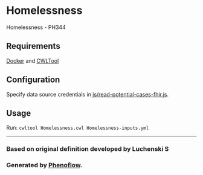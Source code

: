 # Homelessness

Homelessness - PH344

## Requirements

[Docker](https://docs.docker.com/install/) and [CWLTool](https://github.com/common-workflow-language/cwltool#install)

## Configuration

Specify data source credentials in [js/read-potential-cases-fhir.js](js/read-potential-cases-fhir.js).

## Usage

Run: `cwltool Homelessness.cwl Homelessness-inputs.yml`

***

### Based on original definition developed by Luchenski S
### Generated by [Phenoflow](https://kclhi.org/phenoflow).
